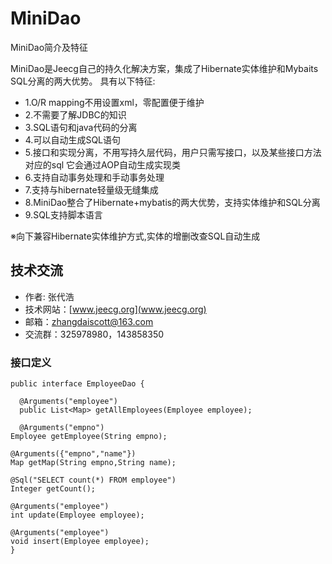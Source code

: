 MiniDao
=======


MiniDao简介及特征

MiniDao是Jeecg自己的持久化解决方案，集成了Hibernate实体维护和Mybaits SQL分离的两大优势。 具有以下特征:

* 1.O/R mapping不用设置xml，零配置便于维护
* 2.不需要了解JDBC的知识
* 3.SQL语句和java代码的分离
* 4.可以自动生成SQL语句
* 5.接口和实现分离，不用写持久层代码，用户只需写接口，以及某些接口方法对应的sql 它会通过AOP自动生成实现类
* 6.支持自动事务处理和手动事务处理
* 7.支持与hibernate轻量级无缝集成
* 8.MiniDao整合了Hibernate+mybatis的两大优势，支持实体维护和SQL分离
* 9.SQL支持脚本语言

※向下兼容Hibernate实体维护方式,实体的增删改查SQL自动生成

技术交流
-----------------------------------
* 作者: 张代浩
* 技术网站：[www.jeecg.org](www.jeecg.org)
* 邮箱：zhangdaiscott@163.com
* 交流群：325978980，143858350


### 接口定义  
    
    public interface EmployeeDao {

	  @Arguments("employee")
	  public List<Map> getAllEmployees(Employee employee);
	
	  @Arguments("empno")
    Employee getEmployee(String empno);
    
    @Arguments({"empno","name"})
    Map getMap(String empno,String name);

    @Sql("SELECT count(*) FROM employee")
    Integer getCount();

    @Arguments("employee")
    int update(Employee employee);

    @Arguments("employee")
    void insert(Employee employee);
    }
